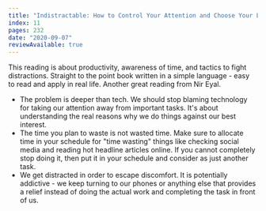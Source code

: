 ```yaml
---
title: "Indistractable: How to Control Your Attention and Choose Your Life"
index: 11
pages: 232
date: "2020-09-07"
reviewAvailable: true
---
```


This reading is about productivity, awareness of time, and tactics to fight distractions. Straight to the point book written in a simple language - easy to read and apply in real life. Another great reading from Nir Eyal.

- The problem is deeper than tech. We should stop blaming technology for taking our attention away from important tasks. It's about understanding the real reasons why we do things against our best interest. 
- The time you plan to waste is not wasted time. Make sure to allocate time in your schedule for "time wasting" things like checking social media and reading hot headline articles online. If you cannot completely stop doing it, then put it in your schedule and consider as just another task. 
- We get distracted in order to escape discomfort. It is potentially addictive - we keep turning to our phones or anything else that provides a relief instead of doing the actual work and completing the task in front of us. 

